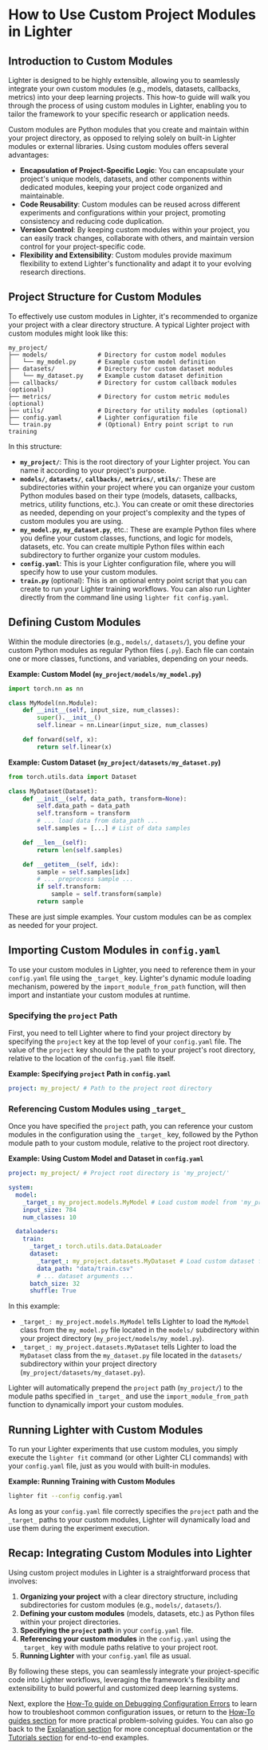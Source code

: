 # How to Use Custom Project Modules in Lighter

## Introduction to Custom Modules

Lighter is designed to be highly extensible, allowing you to seamlessly integrate your own custom modules (e.g., models, datasets, callbacks, metrics) into your deep learning projects. This how-to guide will walk you through the process of using custom modules in Lighter, enabling you to tailor the framework to your specific research or application needs.

Custom modules are Python modules that you create and maintain within your project directory, as opposed to relying solely on built-in Lighter modules or external libraries. Using custom modules offers several advantages:

*   **Encapsulation of Project-Specific Logic**: You can encapsulate your project's unique models, datasets, and other components within dedicated modules, keeping your project code organized and maintainable.
*   **Code Reusability**: Custom modules can be reused across different experiments and configurations within your project, promoting consistency and reducing code duplication.
*   **Version Control**: By keeping custom modules within your project, you can easily track changes, collaborate with others, and maintain version control for your project-specific code.
*   **Flexibility and Extensibility**: Custom modules provide maximum flexibility to extend Lighter's functionality and adapt it to your evolving research directions.

## Project Structure for Custom Modules

To effectively use custom modules in Lighter, it's recommended to organize your project with a clear directory structure. A typical Lighter project with custom modules might look like this:

```
my_project/
├── models/              # Directory for custom model modules
│   └── my_model.py      # Example custom model definition
├── datasets/            # Directory for custom dataset modules
│   └── my_dataset.py    # Example custom dataset definition
├── callbacks/           # Directory for custom callback modules (optional)
├── metrics/             # Directory for custom metric modules (optional)
├── utils/               # Directory for utility modules (optional)
├── config.yaml          # Lighter configuration file
└── train.py             # (Optional) Entry point script to run training
```

In this structure:

*   **`my_project/`**: This is the root directory of your Lighter project. You can name it according to your project's purpose.
*   **`models/`**, **`datasets/`**, **`callbacks/`**, **`metrics/`**, **`utils/`**: These are subdirectories within your project where you can organize your custom Python modules based on their type (models, datasets, callbacks, metrics, utility functions, etc.). You can create or omit these directories as needed, depending on your project's complexity and the types of custom modules you are using.
*   **`my_model.py`**, **`my_dataset.py`**, etc.: These are example Python files where you define your custom classes, functions, and logic for models, datasets, etc. You can create multiple Python files within each subdirectory to further organize your custom modules.
*   **`config.yaml`**: This is your Lighter configuration file, where you will specify how to use your custom modules.
*   **`train.py`** (optional): This is an optional entry point script that you can create to run your Lighter training workflows. You can also run Lighter directly from the command line using `lighter fit config.yaml`.

## Defining Custom Modules

Within the module directories (e.g., `models/`, `datasets/`), you define your custom Python modules as regular Python files (`.py`). Each file can contain one or more classes, functions, and variables, depending on your needs.

**Example: Custom Model (`my_project/models/my_model.py`)**

```python title="my_project/models/my_model.py"
import torch.nn as nn

class MyModel(nn.Module):
    def __init__(self, input_size, num_classes):
        super().__init__()
        self.linear = nn.Linear(input_size, num_classes)

    def forward(self, x):
        return self.linear(x)
```

**Example: Custom Dataset (`my_project/datasets/my_dataset.py`)**

```python title="my_project/datasets/my_dataset.py"
from torch.utils.data import Dataset

class MyDataset(Dataset):
    def __init__(self, data_path, transform=None):
        self.data_path = data_path
        self.transform = transform
        # ... load data from data_path ...
        self.samples = [...] # List of data samples

    def __len__(self):
        return len(self.samples)

    def __getitem__(self, idx):
        sample = self.samples[idx]
        # ... preprocess sample ...
        if self.transform:
            sample = self.transform(sample)
        return sample
```

These are just simple examples. Your custom modules can be as complex as needed for your project.

## Importing Custom Modules in `config.yaml`

To use your custom modules in Lighter, you need to reference them in your `config.yaml` file using the `_target_` key. Lighter's dynamic module loading mechanism, powered by the `import_module_from_path` function, will then import and instantiate your custom modules at runtime.

### Specifying the `project` Path

First, you need to tell Lighter where to find your project directory by specifying the `project` key at the top level of your `config.yaml` file. The value of the `project` key should be the path to your project's root directory, relative to the location of the `config.yaml` file itself.

**Example: Specifying `project` Path in `config.yaml`**

```yaml title="config.yaml"
project: my_project/ # Path to the project root directory
```

### Referencing Custom Modules using `_target_`

Once you have specified the `project` path, you can reference your custom modules in the configuration using the `_target_` key, followed by the Python module path to your custom module, relative to the project root directory.

**Example: Using Custom Model and Dataset in `config.yaml`**

```yaml title="config.yaml"
project: my_project/ # Project root directory is 'my_project/'

system:
  model:
    _target_: my_project.models.MyModel # Load custom model from 'my_project/models/my_model.py'
    input_size: 784
    num_classes: 10

  dataloaders:
    train:
      _target_: torch.utils.data.DataLoader
      dataset:
        _target_: my_project.datasets.MyDataset # Load custom dataset from 'my_project/datasets/my_dataset.py'
        data_path: "data/train.csv"
        # ... dataset arguments ...
      batch_size: 32
      shuffle: True
```

In this example:

*   `_target_: my_project.models.MyModel` tells Lighter to load the `MyModel` class from the `my_model.py` file located in the `models/` subdirectory within your project directory (`my_project/models/my_model.py`).
*   `_target_: my_project.datasets.MyDataset` tells Lighter to load the `MyDataset` class from the `my_dataset.py` file located in the `datasets/` subdirectory within your project directory (`my_project/datasets/my_dataset.py`).

Lighter will automatically prepend the `project` path (`my_project/`) to the module paths specified in `_target_` and use the `import_module_from_path` function to dynamically import your custom modules.

## Running Lighter with Custom Modules

To run your Lighter experiments that use custom modules, you simply execute the `lighter fit` command (or other Lighter CLI commands) with your `config.yaml` file, just as you would with built-in modules.

**Example: Running Training with Custom Modules**

```bash title="Terminal"
lighter fit --config config.yaml
```

As long as your `config.yaml` file correctly specifies the `project` path and the `_target_` paths to your custom modules, Lighter will dynamically load and use them during the experiment execution.

## Recap: Integrating Custom Modules into Lighter

Using custom project modules in Lighter is a straightforward process that involves:

1.  **Organizing your project** with a clear directory structure, including subdirectories for custom modules (e.g., `models/`, `datasets/`).
2.  **Defining your custom modules** (models, datasets, etc.) as Python files within your project directories.
3.  **Specifying the `project` path** in your `config.yaml` file.
4.  **Referencing your custom modules** in the `config.yaml` using the `_target_` key with module paths relative to your project root.
5.  **Running Lighter** with your `config.yaml` file as usual.

By following these steps, you can seamlessly integrate your project-specific code into Lighter workflows, leveraging the framework's flexibility and extensibility to build powerful and customized deep learning systems.

Next, explore the [How-To guide on Debugging Configuration Errors](02_debugging_config_errors.md) to learn how to troubleshoot common configuration issues, or return to the [How-To guides section](../how-to/) for more practical problem-solving guides. You can also go back to the [Explanation section](../explanation/) for more conceptual documentation or the [Tutorials section](../tutorials/) for end-to-end examples.
